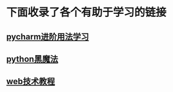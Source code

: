 # 下面收录了各个有助于学习的链接

[pycharm进阶用法学习](https://pycharm.iswbm.com/)
----

[python黑魔法](https://magic.iswbm.com)
----

[web技术教程](https://www.w3school.com.cn)
----
